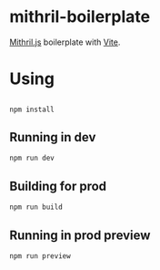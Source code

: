 # mithril-boilerplate

[Mithril.js](https://mithril.js.org/) boilerplate with [Vite](https://vitejs.dev/).

# Using
##
```shell
npm install
```

## Running in dev
```shell
npm run dev
```

## Building for prod
```shell
npm run build
```

## Running in prod preview
```shell
npm run preview
```
